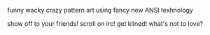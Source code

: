 funny wacky crazy pattern art using fancy new ANSI texhnology

show off to your friends! scroll on irc! get klined! what's not to love?
